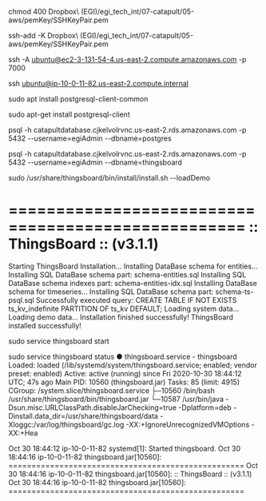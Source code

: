 
chmod 400 Dropbox\ \(EGI\)/egi_tech_int/07-catapult/05-aws/pemKey/SSHKeyPair.pem 

ssh-add -K Dropbox\ \(EGI\)/egi_tech_int/07-catapult/05-aws/pemKey/SSHKeyPair.pem 

ssh -A ubuntu@ec2-3-131-54-4.us-east-2.compute.amazonaws.com -p 7000

ssh ubuntu@ip-10-0-11-82.us-east-2.compute.internal

sudo apt install postgresql-client-common

sudo apt-get install postgresql-client

psql -h catapultdatabase.cjkelvolrvnc.us-east-2.rds.amazonaws.com -p 5432 --username=egiAdmin  --dbname=postgres

psql -h catapultdatabase.cjkelvolrvnc.us-east-2.rds.amazonaws.com -p 5432 --username=egiAdmin  --dbname=thingsboard

sudo /usr/share/thingsboard/bin/install/install.sh --loadDemo

 ===================================================
 :: ThingsBoard ::       (v3.1.1)
 ===================================================

Starting ThingsBoard Installation...
Installing DataBase schema for entities...
Installing SQL DataBase schema part: schema-entities.sql
Installing SQL DataBase schema indexes part: schema-entities-idx.sql
Installing DataBase schema for timeseries...
Installing SQL DataBase schema part: schema-ts-psql.sql
Successfully executed query: CREATE TABLE IF NOT EXISTS ts_kv_indefinite PARTITION OF ts_kv DEFAULT;
Loading system data...
Loading demo data...
Installation finished successfully!
ThingsBoard installed successfully!


sudo service thingsboard start

sudo service thingsboard status
● thingsboard.service - thingsboard
   Loaded: loaded (/lib/systemd/system/thingsboard.service; enabled; vendor preset: enabled)
   Active: active (running) since Fri 2020-10-30 18:44:12 UTC; 47s ago
 Main PID: 10560 (thingsboard.jar)
    Tasks: 85 (limit: 4915)
   CGroup: /system.slice/thingsboard.service
           ├─10560 /bin/bash /usr/share/thingsboard/bin/thingsboard.jar
           └─10587 /usr/bin/java -Dsun.misc.URLClassPath.disableJarChecking=true -Dplatform=deb -Dinstall.data_dir=/usr/share/thingsboard/data -Xloggc:/var/log/thingsboard/gc.log -XX:+IgnoreUnrecognizedVMOptions -XX:+Hea

Oct 30 18:44:12 ip-10-0-11-82 systemd[1]: Started thingsboard.
Oct 30 18:44:16 ip-10-0-11-82 thingsboard.jar[10560]:  ===================================================
Oct 30 18:44:16 ip-10-0-11-82 thingsboard.jar[10560]:  :: ThingsBoard ::       (v3.1.1)
Oct 30 18:44:16 ip-10-0-11-82 thingsboard.jar[10560]:  ===================================================
